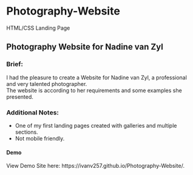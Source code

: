 # Photography-Website
HTML/CSS Landing Page

<h2>Photography Website for Nadine van Zyl</h2>
<h3>Brief:</h3>
I had the pleasure to create a Website for Nadine van Zyl, a professional and very talented photographer. 
<br/>
The website is according to her requirements and some examples she presented.

<h3>Additional Notes:</h3>
<ul><li>One of my first landing pages created with galleries and multiple sections.</li>
    <li>Not mobile friendly.</li>
</ul>

<h4>Demo</h4>
View Demo Site here: https://ivanv257.github.io/Photography-Website/.
